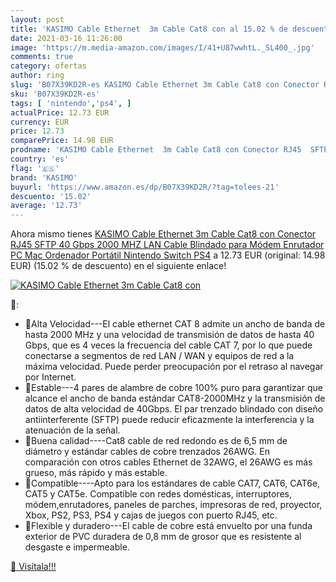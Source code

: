 ```yaml
---
layout: post
title: 'KASIMO Cable Ethernet  3m Cable Cat8 con al 15.02 % de descuento'
date: 2021-03-16 11:26:00
image: 'https://m.media-amazon.com/images/I/41+U87wwhtL._SL400_.jpg'
comments: true
category: ofertas
author: ring
slug: 'B07X39KD2R-es KASIMO Cable Ethernet 3m Cable Cat8 con Conector RJ45 SFTP...'
sku: 'B07X39KD2R-es'
tags: [ 'nintendo','ps4', ]
actualPrice: 12.73 EUR
currency: EUR
price: 12.73
comparePrice: 14.98 EUR
prodname: 'KASIMO Cable Ethernet  3m Cable Cat8 con Conector RJ45  SFTP  40 Gbps  2000 MHZ  LAN Cable Blindado  para Módem  Enrutador  PC  Mac  Ordenador Portátil  Nintendo Switch  PS4'
country: 'es'
flag: '🇪🇸'
brand: 'KASIMO'
buyurl: 'https://www.amazon.es/dp/B07X39KD2R/?tag=tolees-21'
descuento: '15.02'
average: '12.73'
---
```


Ahora mismo tienes [KASIMO Cable Ethernet  3m Cable Cat8 con Conector RJ45  SFTP  40 Gbps  2000 MHZ  LAN Cable Blindado  para Módem  Enrutador  PC  Mac  Ordenador Portátil  Nintendo Switch  PS4](https://www.amazon.es/dp/B07X39KD2R/?tag=tolees-21) a 12.73 EUR (original: 14.98 EUR) (15.02 %  de descuento) en el siguiente enlace!

[![KASIMO Cable Ethernet  3m Cable Cat8 con](https://m.media-amazon.com/images/I/41+U87wwhtL._SL400_.jpg)](https://www.amazon.es/dp/B07X39KD2R/?tag=tolees-21)

🔎:

- 🚀Alta Velocidad---El cable ethernet CAT 8 admite un ancho de banda de hasta 2000 MHz y una velocidad de transmisión de datos de hasta 40 Gbps, que es 4 veces la frecuencia del cable CAT 7, por lo que puede conectarse a segmentos de red LAN / WAN y equipos de red a la máxima velocidad. Puede perder preocupación por el retraso al navegar por Internet.
- 🚀Estable---4 pares de alambre de cobre 100% puro para garantizar que alcance el ancho de banda estándar CAT8-2000MHz y la transmisión de datos de alta velocidad de 40Gbps. El par trenzado blindado con diseño antiinterferente (SFTP) puede reducir eficazmente la interferencia y la atenuación de la señal.
- 🚀Buena calidad----Cat8 cable de red redondo es de 6,5 mm de diámetro y estándar cables de cobre trenzados 26AWG. En comparación con otros cables Ethernet de 32AWG, el 26AWG es más grueso, más rápido y más estable.
- 🚀Compatible----Apto para los estándares de cable CAT7, CAT6, CAT6e, CAT5 y CAT5e. Compatible con redes domésticas, interruptores, módem,enrutadores, paneles de parches, impresoras de red, proyector, Xbox, PS2, PS3, PS4 y cajas de juegos con puerto RJ45, etc.
- 🚀Flexible y duradero---El cable de cobre está envuelto por una funda exterior de PVC duradera de 0,8 mm de grosor que es resistente al desgaste e impermeable.

[🛒 Visítala!!!](https://www.amazon.es/dp/B07X39KD2R/?tag=tolees-21)
